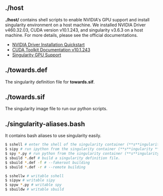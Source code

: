 ## ./host
**./host/** contains shell scripts to enable NVIDIA's GPU support and install singularity environment on a host machine. We installed NVIDIA Driver v460.32.03, CUDA version v10.1.243, and singularity v3.6.3 on a host machine. For more details, please see the official documentations.
- [NVIDIA Driver Installation Quickstart](https://docs.nvidia.com/datacenter/tesla/pdf/NVIDIA_Driver_Installation_Quickstart.pdf)
- [CUDA Toolkit Documentation v10.1.243](https://docs.nvidia.com/cuda/archive/10.1/)
- [Singularity GPU Support](https://sylabs.io/guides/3.6/user-guide/gpu.html)

## ./towards.def
The singularity definition file for **towards.sif**.

## ./towards.sif
The singularity image file to run our python scripts.

## ./singularity-aliases.bash
It contains bash aliases to use singularity easily.

``` bash
$ sshell # enter the shell of the singularity container (**s**ingularity **shell**).
$ sipy # run ipython from the singularity container (**s**ingularity **ipy**ton).
$ spy *.py # run python from the singularity container (**s**ingularity **py**thon).
$ sbuild *.def # build a singularity definition file. 
$ sbuild *.def -f # --fakeroot building
$ sbuild *.def -r # --remote building

$ sshellw # writable sshell
$ sipyw # writable sipy
$ spyw *.py # writable spy
$ sbuildw # writable sbuild
```


